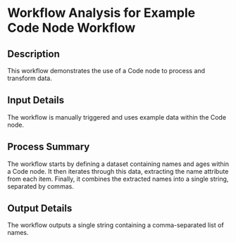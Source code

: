 # Workflow Analysis for Example Code Node Workflow

## Description
This workflow demonstrates the use of a Code node to process and transform data.

## Input Details
The workflow is manually triggered and uses example data within the Code node.

## Process Summary
The workflow starts by defining a dataset containing names and ages within a Code node. It then iterates through this data, extracting the name attribute from each item. Finally, it combines the extracted names into a single string, separated by commas.

## Output Details
The workflow outputs a single string containing a comma-separated list of names.
